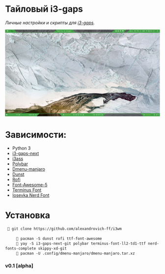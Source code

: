 # Тайловый i3-gaps
*Личные настройки и скрипты для [i3-gaps](https://github.com/Airblader/i3).*

![Cкриншот](.config/i3/screenshot.png)

# Зависимости:

-   Python 3
-   [i3-gaps-next](https://github.com/Airblader/i3)
-   [i3ass](https://github.com/budlabs/i3ass)
-   [Polybar](https://github.com/jaagr/polybar)
-   [Dmenu-manjaro](https://github.com/manjaro/packages-community/tree/master/dmenu-manjaro)
-   [Dunst](https://github.com/dunst-project/dunst)
-   [Rofi](https://github.com/DaveDavenport/rofi)
-   [Font-Awesome-5](https://fontawesome.com/)
-   [Terminus Font](https://aur.archlinux.org/packages/terminus-font-ll2-td1-ttf/)
-   [Iosevka Nerd Font](https://github.com/ryanoasis/nerd-fonts)

# Установка

      git clone https://github.com/alexandrovich-ff/i3wm

          pacman -S dunst rofi ttf-font-awesome
          yay -S i3-gaps-next-git polybar terminus-font-ll2-td1-ttf nerd-fonts-complete skippy-xd-git
          pacman -U .config/dmenu-manjaro/dmenu-manjaro.tar.xz



### v0.1 [alpha]
